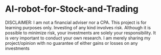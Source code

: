 # AI-robot-for-Stock-and-Trading

DISCLAIMER: I am not a financial adviser nor a CPA. This project is for learning purposes only. Investing of any kind involves risk. Although it is possible to minimize risk, your investments are solely your responsibility. It is very important to conduct your own research. I am merely sharing my project/opinion with no guarantee of either gains or losses on any investments
